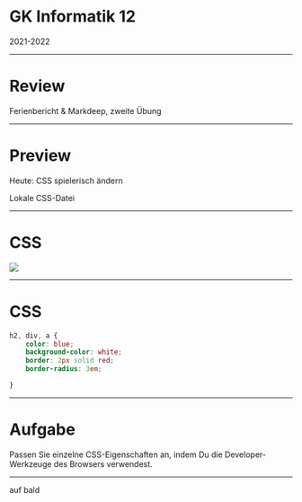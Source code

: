 # GK Informatik 12

2021-2022

---

# Review

Ferienbericht & Markdeep, zweite Übung

---

# Preview

Heute: CSS spielerisch ändern

Lokale CSS-Datei

---

# CSS

![](https://wiki.selfhtml.org/images/thumb/b/b5/CSS-Regelsatz.svg/600px-CSS-Regelsatz.svg.png)

---

# CSS

~~~ css
h2, div, a {
    color: blue;
    background-color: white;
    border: 2px solid red;
    border-radius: 3em;

}
~~~

---
# Aufgabe

Passen Sie einzelne CSS-Eigenschaften an, indem Du die Developer-Werkzeuge des Browsers verwendest.

---

auf bald
